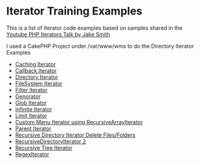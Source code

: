 # Iterator Training Examples

This is a list of Iterator code examples based on samples shared in the [Youtube PHP Iterators Talk by Jake Smith]([https://](https://youtu.be/t7KLwA52K7Y))

I used a CakePHP Project under /var/www/wms to do the Directory Iterator Examples

* [Caching Iterator](src/CachingIter.php)
* [Callback Iterator](src/CallbackIter.php)
* [Directory Iterator](src/DirectoryIter.php)
* [FileSystem Iterator](src/FileSystemIter.php)
* [Filter Iterator](src/FilterIter.php)
* [Genorator](src/Genorator.php)
* [Glob Iterator](src/GlobIter.php)
* [Infinite Iterator](src/InfiniteIter.php)
* [Limit Iterator](src/LimitIter.php)
* [Custom Menu Iterator using RecursiveArrayIterator](src/MenuIter.php)
* [Parent Iterator](src/ParentIter.php)
* [Recursive Directory Iterator Delete Files/Folders](src/RecursiveDirectory.php)
* [RecursiveDirectoryIterator 2](src/RecursiveDirectoryIterator.php)
* [Recursive Tree Iterator](src/RecursiveTree.php)
* [RegexIterator](src/RegexIterator.php)
